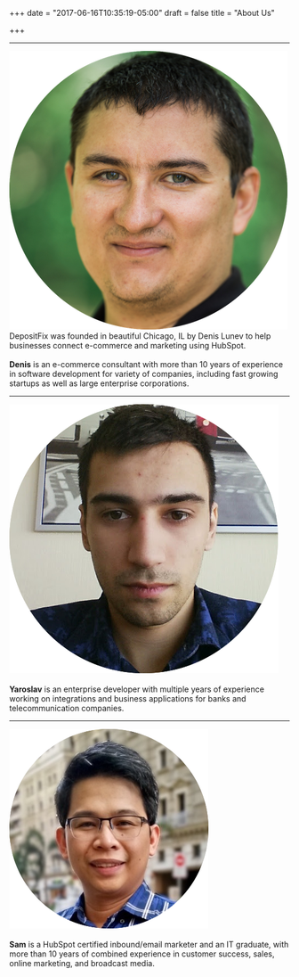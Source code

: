 +++
date = "2017-06-16T10:35:19-05:00"
draft = false
title = "About Us"

+++

-----
<div class="row team">
    <div class="col-md-2">
        <img src="/img/avatar/denis.png">
    </div>
    <div class="col-md-8">
       DepositFix was founded in beautiful Chicago, IL by Denis Lunev to help businesses connect e-commerce and marketing using HubSpot.
       <br><br>
       <b>Denis</b> is an e-commerce consultant with more than 10 years of experience in software development for variety of companies, including fast growing startups as well as large enterprise corporations.
    </div>
</div>

--------

<div class="row team">
    <div class="col-md-2">
        <img src="/img/avatar/yaroslav.png">
    </div>
    <div class="col-md-8">
       <br>
       <b>Yaroslav</b> is an enterprise developer with multiple years of experience working on integrations and business applications for banks and telecommunication companies.
    </div>
</div>

--------

<div class="row team">
    <div class="col-md-2">
        <img src="/img/avatar/sam.png">
    </div>
    <div class="col-md-8">
       <br>
       <b>Sam</b> is a HubSpot certified inbound/email marketer and an IT graduate, with more than 10 years of combined experience in customer success, sales, online marketing, and broadcast media.
    </div>
</div>


